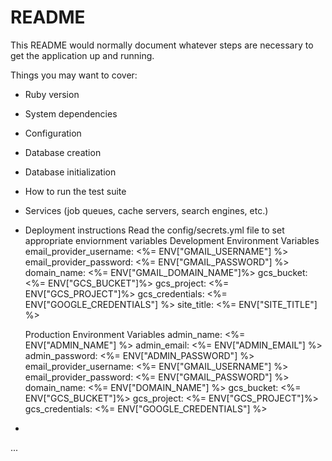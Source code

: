 # README

This README would normally document whatever steps are necessary to get the
application up and running.

Things you may want to cover:

* Ruby version

* System dependencies

* Configuration

* Database creation

* Database initialization

* How to run the test suite

* Services (job queues, cache servers, search engines, etc.)

* Deployment instructions
  Read the config/secrets.yml file to set appropriate enviornment variables
  Development Environment Variables
	email_provider_username: <%= ENV["GMAIL_USERNAME"] %>
	email_provider_password: <%= ENV["GMAIL_PASSWORD"] %>
	domain_name: <%= ENV["GMAIL_DOMAIN_NAME"]%>
	gcs_bucket: <%= ENV["GCS_BUCKET"]%>
	gcs_project: <%= ENV["GCS_PROJECT"]%>
	gcs_credentials: <%= ENV["GOOGLE_CREDENTIALS"] %>
	site_title: <%= ENV["SITE_TITLE"] %>

  Production Environment Variables
	  admin_name: <%= ENV["ADMIN_NAME"] %>
	  admin_email: <%= ENV["ADMIN_EMAIL"] %>
	  admin_password: <%= ENV["ADMIN_PASSWORD"] %>
	  email_provider_username: <%= ENV["GMAIL_USERNAME"] %>
	  email_provider_password: <%= ENV["GMAIL_PASSWORD"] %> 
	  domain_name: <%= ENV["DOMAIN_NAME"] %>
	  gcs_bucket: <%= ENV["GCS_BUCKET"]%>
	  gcs_project: <%= ENV["GCS_PROJECT"]%>
	  gcs_credentials: <%= ENV["GOOGLE_CREDENTIALS"] %>


*
...
